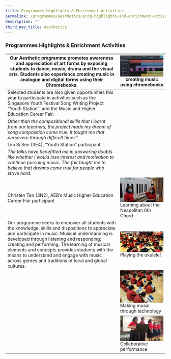 ```yaml
---
title: Programmes Highlights & Enrichment Activities
permalink: /programmes/aesthetics/prog-highlights-and-enrichment-activities/
description: ""
third_nav_title: Aesthetics
---
```

### Programmes Highlights & Enrichment Activities

| Our Aesthetic programme promotes awareness and appreciation of art forms by exposing students to dance, music, drama and the visual arts. Students also experience creating music in analogue and digital forms using their Chromebooks. | <img src="/images/Creating-Music-Using-Chromebooks-300x145.jpg"       style="width:%" align = "left">  creating music using chromebooks |
|---|---|
| Selected students are also given opportunities this year to participate in activities such as the Singapore Youth Festival Song Writing Project “Youth Station”, and the Music and Higher Education Career Fair. |  |
| _Other than the compositional skills that I learnt from our teachers, the project made my dream of song composition come true. It taught me that persevere through difficult times”._ |  |
| Lim Si Sen (3E4), “Youth Station” participant |  |
| _The talks have benefitted me in answering doubts like whether I would lose interest and motivation to continue pursuing music. The fair taught me to believe that dreams come true for people who strive hard._ |  |
| Christen Tan (3N2), AEB’s Music Higher Education Career Fair participant | <img src="/images/Learning-about-the-Neapolitan-6th-Chord-300x169.jpg"       style="width:%" align = "left">  <br> <br> <br> <br> Learning about the Neapolitan 6th Chord |
| Our programme seeks to empower all students with the knowledge, skills and dispositions to appreciate and participate in music. Musical understanding is developed through listening and responding; creating and performing. The learning of musical elements and concepts provides students with the means to understand and engage with music across genres and traditions of local and global cultures. | <img src="/images/Playing-the-ukulele-300x143.png"       style="width:%" align = "left">  <br> <br> <br>  Playing the ukulele! |
|  | <img src="/images/Making-music-through-technology-300x225.jpg"       style="width:%" align = "left">  <br> <br> <br> <br> <br>  Making music through technology |
|  | <img src="/images/Collaborative-performance-300x178.png"       style="width:%" align = "left">  <br> <br> <br> <br>  Collaborative performance |